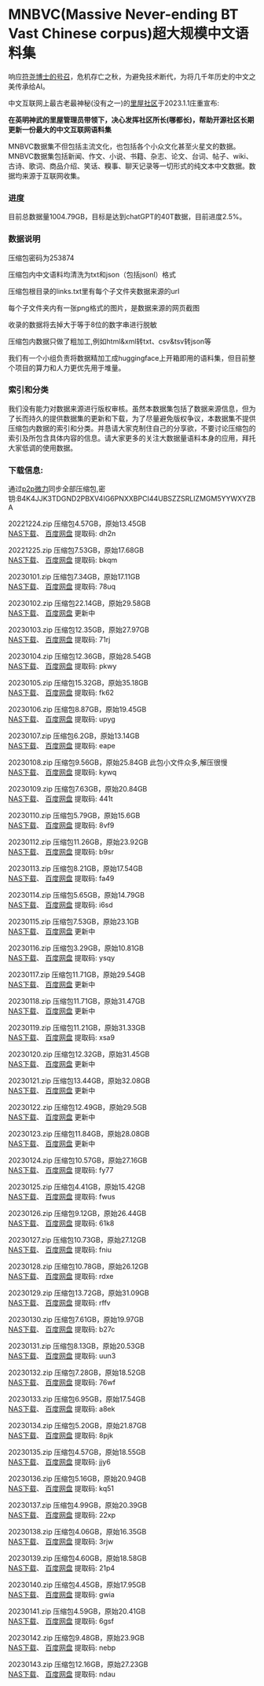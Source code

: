 # MNBVC(Massive Never-ending BT Vast Chinese corpus)超大规模中文语料集

响应[符尧博士的号召](https://yaofu.notion.site/GPT-3-5-360081d91ec245f29029d37b54573756)，危机存亡之秋，为避免技术断代，为将几千年历史的中文之美传承给AI。

中文互联网上最古老最神秘(没有之一)的[里屋社区](http://mnbvc.253874.net/)于2023.1.1庄重宣布:

**在英明神武的里屋管理员带领下，决心发挥社区所长(哪都长)，帮助开源社区长期更新一份最大的中文互联网语料集**

MNBVC数据集不但包括主流文化，也包括各个小众文化甚至火星文的数据。MNBVC数据集包括新闻、作文、小说、书籍、杂志、论文、台词、帖子、wiki、古诗、歌词、商品介绍、笑话、糗事、聊天记录等一切形式的纯文本中文数据。数据均来源于互联网收集。

### 进度

目前总数据量1004.79GB，目标是达到chatGPT的40T数据，目前进度2.5%。

### 数据说明
压缩包密码为253874

压缩包内中文语料均清洗为txt和json（包括jsonl）格式

压缩包根目录的links.txt里有每个子文件夹数据来源的url

每个子文件夹内有一张png格式的图片，是数据来源的网页截图

收录的数据将去掉大于等于8位的数字串进行脱敏

压缩包内数据只做了粗加工,例如html&xml转txt、csv&tsv转json等

我们有一个小组负责将数据精加工成huggingface上开箱即用的语料集，但目前整个项目的算力和人力更优先用于堆量。

### 索引和分类

我们没有能力对数据来源进行版权审核。虽然本数据集包括了数据来源信息，但为了长而持久的提供数据集的更新和下载，为了尽量避免版权争议，本数据集不提供压缩包内数据的索引和分类。并恳请大家克制住自己的分享欲，不要讨论压缩包的索引及所包含具体内容的信息。请大家更多的关注大数据量语料本身的应用，拜托大家低调的使用数据。


### 下载信息:

通过[p2p微力](http://www.verysync.com/manual/)同步全部压缩包,密钥:B4K4JJK3TDGND2PBXV4IG6PNXXBPCI44UBSZZSRLIZMGM5YYWXYZBA

20221224.zip 压缩包4.57GB，原始13.45GB   
[NAS下载](http://gofile.me/71YIF/jiVmAUnNt)、
[百度网盘](https://pan.baidu.com/s/19DWSU68IukKWQqoEgjuVRQ?pwd=dh2n) 提取码: dh2n 

20221225.zip 压缩包7.53GB，原始17.68GB   
[NAS下载](http://gofile.me/71YIF/Bd0HPOidC)、
[百度网盘](https://pan.baidu.com/s/1WiO0jJtWQAfiWoVVDw40qw?pwd=bkqm) 提取码: bkqm  

20230101.zip 压缩包7.34GB，原始17.11GB   
[NAS下载](http://gofile.me/71YIF/lMZ7nFAus)、
[百度网盘](https://pan.baidu.com/s/1TLEkczf5_pQlWcXwLPPcEw?pwd=78uq) 提取码: 78uq  

20230102.zip 压缩包22.14GB，原始29.58GB   
[NAS下载](http://gofile.me/71YIF/4UtXpX7dk)、
[百度网盘]() 更新中 

20230103.zip 压缩包12.35GB，原始27.97GB   
[NAS下载](http://gofile.me/71YIF/ka1tGFXNr)、
[百度网盘](https://pan.baidu.com/s/1gbRuTqVCShb-_0x577cipw?pwd=71rj) 提取码: 71rj

20230104.zip 压缩包12.36GB，原始28.54GB   
[NAS下载](http://gofile.me/71YIF/mgM6Ns2lB)、
[百度网盘](https://pan.baidu.com/s/1FxxJK3Il3F-AKd9tGXbcnw?pwd=pkwy) 提取码: pkwy 

20230105.zip 压缩包15.32GB，原始35.18GB   
[NAS下载](http://gofile.me/71YIF/jeJLkSyfp)、
[百度网盘](https://pan.baidu.com/s/14KT1Y24pXX5RYFUyQ1fIJw?pwd=fk62) 提取码: fk62 

20230106.zip 压缩包8.87GB，原始19.45GB   
[NAS下载](http://gofile.me/71YIF/pgXGycR5a)、
[百度网盘](https://pan.baidu.com/s/1-t9olFvJsQsMAwgWTWtV2A?pwd=upyg) 提取码: upyg 

20230107.zip 压缩包6.2GB，原始13.14GB   
[NAS下载](http://gofile.me/71YIF/vMQ3cmMz2)、
[百度网盘](https://pan.baidu.com/s/1NfuytYsAHqtACTs2Yfv-XA?pwd=eape) 提取码: eape  

20230108.zip 压缩包9.56GB，原始25.84GB  此包小文件众多,解压很慢   
[NAS下载](http://gofile.me/71YIF/bqqGBXY7f)、
[百度网盘](https://pan.baidu.com/s/1ZA3ljZ18LcLeUrjHyWH9Uw?pwd=kywq) 提取码: kywq 

20230109.zip 压缩包7.63GB，原始20.84GB   
[NAS下载](http://gofile.me/71YIF/Dzm1O8Awb)、
[百度网盘](https://pan.baidu.com/s/1weZmOaz4SwHWf9-h8RdHBw?pwd=441t) 提取码: 441t 

20230110.zip 压缩包5.79GB，原始15.6GB   
[NAS下载](http://gofile.me/71YIF/7cTfpvNK9)、
[百度网盘](https://pan.baidu.com/s/1YjiYGe6AZfgR6qNFc9SwCw?pwd=8vf9) 提取码: 8vf9

20230112.zip 压缩包11.26GB，原始23.92GB   
[NAS下载](http://gofile.me/71YIF/MiBvitCqp)、
[百度网盘](https://pan.baidu.com/s/1mtCQ8Sz7ImZ9U-0cM-qdcQ?pwd=b9sr) 提取码: b9sr

20230113.zip 压缩包8.21GB，原始17.54GB   
[NAS下载](http://gofile.me/71YIF/IxPtnY29r)、
[百度网盘](https://pan.baidu.com/s/1tv6ghAgXuHO7nCqn7YVfjA?pwd=fa49) 提取码: fa49

20230114.zip 压缩包5.65GB，原始14.79GB   
[NAS下载](http://gofile.me/71YIF/IkaZLmMbu)、
[百度网盘](https://pan.baidu.com/s/18dY4-7TeJksStIVYXCkJlw?pwd=i6sd) 提取码: i6sd   

20230115.zip 压缩包7.53GB，原始23.1GB   
[NAS下载](http://gofile.me/71YIF/QoTbvW4sz)、
[百度网盘]() 更新中   

20230116.zip 压缩包3.29GB，原始10.81GB   
[NAS下载](http://gofile.me/71YIF/dqrgJmd2B)、
[百度网盘](https://pan.baidu.com/s/1tIArlWw_pcoxEAtcYkrblg?pwd=ysqy) 提取码: ysqy 

20230117.zip 压缩包11.71GB，原始29.54GB   
[NAS下载](http://gofile.me/71YIF/FSLYVLbd3)、
[百度网盘]() 更新中    

20230118.zip 压缩包11.71GB，原始31.47GB   
[NAS下载](http://gofile.me/71YIF/A1htUfq1h)、
[百度网盘]() 更新中   

20230119.zip 压缩包11.21GB，原始31.33GB   
[NAS下载](http://gofile.me/71YIF/9Hu0MZuQc)、
[百度网盘](https://pan.baidu.com/s/1h3QFWz-kQvvs38a7mcus_w?pwd=xsa9) 提取码: xsa9   

20230120.zip 压缩包12.32GB，原始31.45GB   
[NAS下载](http://gofile.me/71YIF/IEsha6Cpa)、
[百度网盘]() 更新中    

20230121.zip 压缩包13.44GB，原始32.08GB   
[NAS下载](http://gofile.me/71YIF/vob2gJW1A)、
[百度网盘]() 更新中      

20230122.zip 压缩包12.49GB，原始29.5GB   
[NAS下载](http://gofile.me/71YIF/1Stqsa5W4)、
[百度网盘]() 更新中     

20230123.zip 压缩包11.84GB，原始28.08GB   
[NAS下载](http://gofile.me/71YIF/JoK1L8Bnr)、
[百度网盘]() 更新中     

20230124.zip 压缩包10.57GB，原始27.16GB   
[NAS下载](http://gofile.me/71YIF/UjIyr9pNT)、
[百度网盘](https://pan.baidu.com/s/1zPDwlCeSv-co8AsfkWEQWQ?pwd=fy77) 提取码: fy77   

20230125.zip 压缩包4.41GB，原始15.42GB   
[NAS下载](http://gofile.me/71YIF/nXpgPU470)、
[百度网盘](https://pan.baidu.com/s/1gYSc9-rHaHQyiChkOHtG-w?pwd=fwus) 提取码: fwus   

20230126.zip 压缩包9.12GB，原始26.44GB   
[NAS下载](http://gofile.me/71YIF/AkVZzPrdA)、
[百度网盘](https://pan.baidu.com/s/1hwjwhgf-SjAXFC5H5gGRSQ?pwd=61k8) 提取码: 61k8   

20230127.zip 压缩包10.73GB，原始27.12GB   
[NAS下载](http://gofile.me/71YIF/COT89zLzf)、
[百度网盘](https://pan.baidu.com/s/1hP8A-heWXKCWRkYxQaJNQA?pwd=fniu) 提取码: fniu   

20230128.zip 压缩包10.78GB，原始26.12GB   
[NAS下载](http://gofile.me/71YIF/rDkoqgI5d)、
[百度网盘](https://pan.baidu.com/s/1eV3181pSYE7ANYD09-md0Q?pwd=rdxe) 提取码: rdxe   

20230129.zip 压缩包13.72GB，原始31.09GB   
[NAS下载](http://gofile.me/71YIF/dw9Jk2qRG)、
[百度网盘](https://pan.baidu.com/s/1qsNOpeFkFAsFnNmXQGTI_g?pwd=rffv) 提取码: rffv   

20230130.zip 压缩包7.61GB，原始19.97GB   
[NAS下载](http://gofile.me/71YIF/nw95xXjWZ)、
[百度网盘](https://pan.baidu.com/s/1rmKj0GNYsgrcgJzS2Z0B3A?pwd=b27c) 提取码: b27c   

20230131.zip 压缩包8.13GB，原始20.53GB   
[NAS下载](http://gofile.me/71YIF/Y1U0dlfzm)、
[百度网盘](https://pan.baidu.com/s/1jyfZf8ZjjI5H8-_o7hBodA?pwd=uun3) 提取码: uun3   

20230132.zip 压缩包7.28GB，原始18.52GB   
[NAS下载](http://gofile.me/71YIF/w1rtaJ3ZU)、
[百度网盘](https://pan.baidu.com/s/1fgRkHilLQQsr_Z7FVjs3FQ?pwd=76wf) 提取码: 76wf   

20230133.zip 压缩包6.95GB，原始17.54GB   
[NAS下载](http://gofile.me/71YIF/g4YgM5pQB)、
[百度网盘](https://pan.baidu.com/s/1IaY6egHHSKjQlc3RZ_bhPw?pwd=a8ek) 提取码: a8ek   

20230134.zip 压缩包5.20GB，原始21.87GB   
[NAS下载](http://gofile.me/71YIF/bjmilSYfg)、
[百度网盘](https://pan.baidu.com/s/16q2XG_iXu0B5Ip_Tq-HJkw?pwd=8pjk) 提取码: 8pjk   

20230135.zip 压缩包4.57GB，原始18.55GB   
[NAS下载](http://gofile.me/71YIF/pVEsa6Y6t)、
[百度网盘](https://pan.baidu.com/s/1XuQFUbxenvn64JACk_TZYQ?pwd=jjy6) 提取码: jjy6   

20230136.zip 压缩包5.16GB，原始20.94GB   
[NAS下载](http://gofile.me/71YIF/9NzlsPPOx)、
[百度网盘](https://pan.baidu.com/s/1LqtjIAGeg3flQP_le-NcjA?pwd=kq51) 提取码: kq51   

20230137.zip 压缩包4.99GB，原始20.39GB   
[NAS下载](http://gofile.me/71YIF/ozB6oUWpk)、
[百度网盘](https://pan.baidu.com/s/1eagIBWbMwG5SJeGnPXVf6A?pwd=22xp) 提取码: 22xp   

20230138.zip 压缩包4.06GB，原始16.35GB   
[NAS下载](http://gofile.me/71YIF/pfuyhg0rl)、
[百度网盘](https://pan.baidu.com/s/1CdC-M9cCci3lPlqJcon86Q?pwd=3rjw) 提取码: 3rjw   

20230139.zip 压缩包4.60GB，原始18.58GB   
[NAS下载](http://gofile.me/71YIF/zZ9qOVNtK)、
[百度网盘](https://pan.baidu.com/s/1A0-DWrr72jZSnuRs-umbfQ?pwd=21p4) 提取码: 21p4   

20230140.zip 压缩包4.45GB，原始17.95GB   
[NAS下载](http://gofile.me/71YIF/v9E6hGeh7)、
[百度网盘](https://pan.baidu.com/s/1JubTHBl_ausXJl6-4IuWSA?pwd=gwia) 提取码: gwia   

20230141.zip 压缩包4.59GB，原始20.41GB   
[NAS下载](http://gofile.me/71YIF/K6mxVARID)、
[百度网盘](https://pan.baidu.com/s/1PHNgGsYs5yTPWy7ix5amig?pwd=6gsf) 提取码: 6gsf   

20230142.zip 压缩包9.48GB，原始23.9GB   
[NAS下载](http://gofile.me/71YIF/agGQyIr23)、
[百度网盘](https://pan.baidu.com/s/12VJq98YYminByUHmMdPQdA?pwd=nebp) 提取码: nebp   

20230143.zip 压缩包12.16GB，原始27.23GB   
[NAS下载](http://gofile.me/71YIF/f8ORx5FeU)、
[百度网盘](https://pan.baidu.com/s/1dc2zRjiSPr5GELNJbxGeVQ?pwd=ndau) 提取码: ndau   



